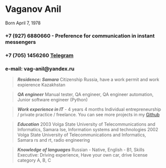 #  Vaganov Anil



Born April 7, 1978

### __+7 (927) 6880660__ - Preference for communication in instant messengers
### __+7 (705) 1456260__ [Telegram](https://t.meV_Anil_R)
### e-mail: __vag-anil@yandex.ru__




> ___Residence: Samara___
Citizenship Russia, have a work permit and work expierence Kazakhstan  




>___QA engineer___
Manual tester, QA engineer, QA engineer automation, Junior software engineer (Python)  



>___Work experience in IT___ - 4 years 4 months
Individual entrepreneurship / private practice / freelance.
You can see more projects in my [Github](https://github.com/VaganovAnil)



>___Education___
2003 Volga State University of Telecommunications and Informatics, Samara
Ise, Information systems and technologies
2002 Volga State University of Telecommunications and Informatics, Samara
rs and rt, radio engineering     



>___Knowledge of languages___ Russian - Native,
English - B1,
Skills Executive: Driving experience, Have your own car, drive license category A, B, C
